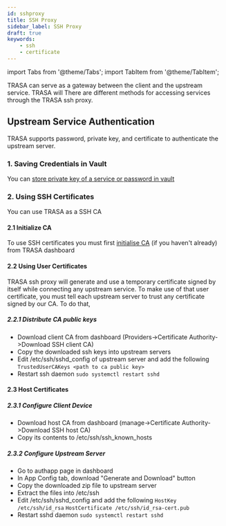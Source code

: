 ```yaml
---
id: sshproxy
title: SSH Proxy
sidebar_label: SSH Proxy
draft: true
keywords: 
    - ssh
    - certificate
---
```


import Tabs from '@theme/Tabs';
import TabItem from '@theme/TabItem';



TRASA can serve as a gateway between the client and the upstream service.
TRASA will
There are different methods for accessing services through the TRASA ssh proxy.





## Upstream Service Authentication
TRASA supports password, private key, and certificate to authenticate the upstream server.


### 1. Saving Credentials in Vault
You can [store private key of a service or password in vault](https://trasa.io/docs/secret-vault/index)



### 2. Using SSH Certificates
You can use TRASA as a SSH CA

#### 2.1 Initialize CA
To use SSH certificates you must first  [initialise CA](/trasa/docs/guides/ca) (if you haven't already) from TRASA dashboard

#### 2.2 Using User Certificates
TRASA ssh proxy will generate and use a temporary certificate signed by itself while connecting any upstream service.
To make use of that user certificate, you must tell each upstream server to trust any certificate signed by our CA.
To do that,
##### 2.2.1 Distribute CA public keys
* Download client CA  from dashboard (Providers->Certificate Authority->Download SSH client CA)
* Copy the downloaded ssh keys into upstream servers
* Edit /etc/ssh/sshd_config of upstream server and add the following
`TrustedUserCAKeys <path to ca public key>`
* Restart ssh daemon
`sudo systemctl restart sshd`




#### 2.3 Host Certificates

##### 2.3.1 Configure Client Device
* Download host CA  from dashboard (manage->Certificate Authority->Download SSH host CA)
* Copy its contents to /etc/ssh/ssh_known_hosts

##### 2.3.2 Configure Upstream Server
* Go to authapp page in dashboard
* In App Config tab, download "Generate and Download" button
* Copy the downloaded zip file to upstream server
* Extract the files into /etc/ssh
* Edit /etc/ssh/sshd_config and add the following
`HostKey /etc/ssh/id_rsa`
`HostCertificate /etc/ssh/id_rsa-cert.pub`
* Restart sshd daemon
`sudo systemctl restart sshd`






